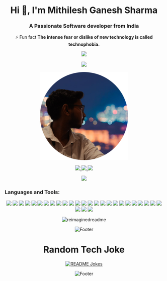 <h1 align="center">Hi 👋, I'm Mithilesh Ganesh Sharma</h1>
<h3 align="center">A Passionate Software developer from India</h3>
 
 <p align="center">
⚡ Fun fact <b>The intense fear or dislike of new technology is called technophobia.</b>
 </p>

<p align="center">
<img src="https://ziadoua.github.io/m3-Markdown-Badges/badges/Hacktoberfest2023/hacktoberfest20232.svg">
</p>


<p align="center">
<img src="https://komarev.com/ghpvc/?username=Mithilesh-create&style=for-the-badge">
</p>

<p  align="center"><img height="280" src = "./profile-pic.png"></p>
<p align="center">
<a href="https://mithilesh-portfolio.vercel.app/">
<img src="https://img.shields.io/badge/my_portfolio-white?style=for-the-badge&logo=angellist&logoColor=black"/>
</a>
<a href="https://www.linkedin.com/in/mithilesh-sharma-2b0166205/">
<img src="https://img.shields.io/badge/linkedin-0A66C2?style=for-the-badge&logo=linkedin&logoColor=white"/>
</a>
<a href="https://twitter.com/sharma_fyi">
<img src="https://img.shields.io/badge/x-black?style=for-the-badge&logo=x&logoColor=white"/>
</a>
</p>

<div align="center">
<img src="https://github-profile-trophy.vercel.app/?username=Mithilesh-create&margin-w=15&margin-h=15&column=4&theme=darkhub">
</div>




<h3 align="left">Languages and Tools:</h3>


<p align="center">
<img height=16 src="https://ziadoua.github.io/m3-Markdown-Badges/badges/Figma/figma3.svg"/>
<img height=16 src="https://ziadoua.github.io/m3-Markdown-Badges/badges/Vercel/vercel3.svg"/>
<img height=16 src="https://ziadoua.github.io/m3-Markdown-Badges/badges/MongoDB/mongodb3.svg"/>
<img height=16 src="https://ziadoua.github.io/m3-Markdown-Badges/badges/Firebase/firebase3.svg"/>
<img height=16 src="https://ziadoua.github.io/m3-Markdown-Badges/badges/PostgreSQL/postgresql1.svg"/>
<img height=16 src="https://ziadoua.github.io/m3-Markdown-Badges/badges/AndroidStudio/androidstudio3.svg"/>
<img height=16 src="https://ziadoua.github.io/m3-Markdown-Badges/badges/HTML/html1.svg"/>
<img height=16 src="https://ziadoua.github.io/m3-Markdown-Badges/badges/CSS/css1.svg"/>
<img height=16 src="https://ziadoua.github.io/m3-Markdown-Badges/badges/Javascript/javascript3.svg"/>
<img height=16 src="https://ziadoua.github.io/m3-Markdown-Badges/badges/Java/java1.svg"/>
<img height=16 src="https://ziadoua.github.io/m3-Markdown-Badges/badges/MySQL/mysql1.svg"/>
<img height=16 src="https://ziadoua.github.io/m3-Markdown-Badges/badges/TypeScript/typescript1.svg"/>
<img height=16 src="https://ziadoua.github.io/m3-Markdown-Badges/badges/GraphQL/graphql1.svg"/>
<img height=16 src="https://ziadoua.github.io/m3-Markdown-Badges/badges/npm/npm1.svg"/>
<img height=16 src="https://ziadoua.github.io/m3-Markdown-Badges/badges/React/react2.svg"/>
<img height=16 src="https://ziadoua.github.io/m3-Markdown-Badges/badges/ReactNative/reactnative3.svg"/>
<img height=16 src="https://ziadoua.github.io/m3-Markdown-Badges/badges/Express/express3.svg"/>
<img height=16 src="https://ziadoua.github.io/m3-Markdown-Badges/badges/NGINX/nginx1.svg"/>
<img height=16 src="https://ziadoua.github.io/m3-Markdown-Badges/badges/NodeJS/nodejs3.svg"/>
<img height=16 src="https://ziadoua.github.io/m3-Markdown-Badges/badges/Bootstrap/bootstrap1.svg"/>
<img height=16 src="https://ziadoua.github.io/m3-Markdown-Badges/badges/TailwindCSS/tailwindcss1.svg"/>
<img height=16 src="https://ziadoua.github.io/m3-Markdown-Badges/badges/Flutter/flutter1.svg"/>
<img height=16 src="https://ziadoua.github.io/m3-Markdown-Badges/badges/Docker/docker1.svg"/>
<img height=16 src="https://ziadoua.github.io/m3-Markdown-Badges/badges/JWT/jwt3.svg"/>
<img height=16 src="https://ziadoua.github.io/m3-Markdown-Badges/badges/NextJS/nextjs1.svg"/>
<img height=16 src="https://ziadoua.github.io/m3-Markdown-Badges/badges/Postman/postman1.svg"/>
<img height=16 src="https://ziadoua.github.io/m3-Markdown-Badges/badges/Ubuntu/ubuntu1.svg"/>
<img height=16 src="https://ziadoua.github.io/m3-Markdown-Badges/badges/Git/git1.svg"/>



</p>



<div align="center">
<img src="https://myreadme.vercel.app/api/embed/Mithilesh-create?panels=userstatistics,toprepositories,toplanguages,commitgraph" alt="reimaginedreadme" />

</div>



<p align="center">  
  <picture>
    <source media="(prefers-color-scheme: dark)" srcset="https://i.postimg.cc/KzPKjBNn/footer-Dark.png">
    <source media="(prefers-color-scheme: light)" srcset="https://i.postimg.cc/C5wRq5P9/footer-Light.png">
    <img alt="Footer" src="https://i.postimg.cc/KzPKjBNn/footer-Dark.png">
  </picture>
</p>

<h1 align="center"> Random Tech Joke</h1>
<div align="center">


<a href="https://readme-jokes.vercel.app"><img align="center" src="https://readme-jokes.vercel.app/api?theme=algolia" alt="README Jokes"></a>
</div>
<p align="center">  
  <picture>
    <source media="(prefers-color-scheme: dark)" srcset="https://i.postimg.cc/KzPKjBNn/footer-Dark.png">
    <source media="(prefers-color-scheme: light)" srcset="https://i.postimg.cc/C5wRq5P9/footer-Light.png">
    <img alt="Footer" src="https://i.postimg.cc/KzPKjBNn/footer-Dark.png">
  </picture>
</p>